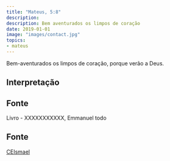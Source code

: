 ```yaml
---
title: "Mateus, 5:8"
description: 
description: Bem aventurados os limpos de coração
date: 2019-01-01
image: "images/contact.jpg"
topics:
- mateus
---
```


Bem-aventurados os limpos de coração, porque verão a Deus.

## Interpretação
## Fonte
Livro - XXXXXXXXXXX, Emmanuel
todo

## Fonte
[CEIsmael](https://www.ceismael.com.br/download/apostila/apost1.htm#CONSOLADOR%20PROMETIDO)
